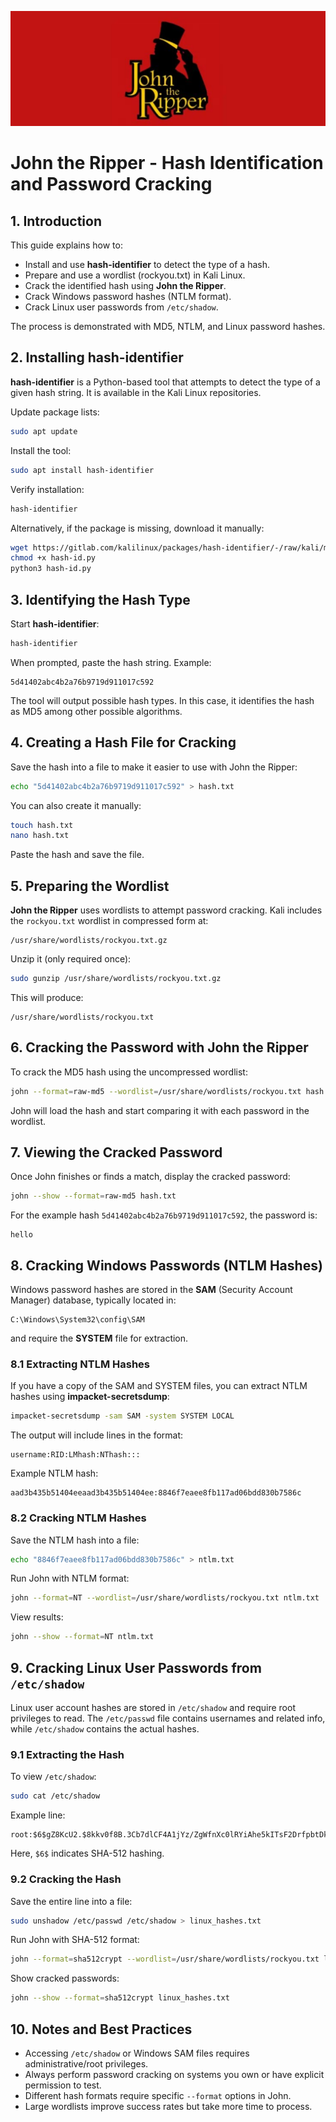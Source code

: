 <p align="center">
    <img src="../.git-config/John.png" alt="img">
</p>

# John the Ripper - Hash Identification and Password Cracking

## 1. Introduction

This guide explains how to:

* Install and use **hash-identifier** to detect the type of a hash.
* Prepare and use a wordlist (rockyou.txt) in Kali Linux.
* Crack the identified hash using **John the Ripper**.
* Crack Windows password hashes (NTLM format).
* Crack Linux user passwords from `/etc/shadow`.

The process is demonstrated with MD5, NTLM, and Linux password hashes.

## 2. Installing hash-identifier

**hash-identifier** is a Python-based tool that attempts to detect the type of a given hash string. It is available in the Kali Linux repositories.

Update package lists:

```bash
sudo apt update
```

Install the tool:

```bash
sudo apt install hash-identifier
```

Verify installation:

```bash
hash-identifier
```

Alternatively, if the package is missing, download it manually:

```bash
wget https://gitlab.com/kalilinux/packages/hash-identifier/-/raw/kali/master/hash-id.py -O hash-id.py
chmod +x hash-id.py
python3 hash-id.py
```

## 3. Identifying the Hash Type

Start **hash-identifier**:

```bash
hash-identifier
```

When prompted, paste the hash string.
Example:

```
5d41402abc4b2a76b9719d911017c592
```

The tool will output possible hash types. In this case, it identifies the hash as MD5 among other possible algorithms.

## 4. Creating a Hash File for Cracking

Save the hash into a file to make it easier to use with John the Ripper:

```bash
echo "5d41402abc4b2a76b9719d911017c592" > hash.txt
```

You can also create it manually:

```bash
touch hash.txt
nano hash.txt
```

Paste the hash and save the file.

## 5. Preparing the Wordlist

**John the Ripper** uses wordlists to attempt password cracking. Kali includes the `rockyou.txt` wordlist in compressed form at:

```
/usr/share/wordlists/rockyou.txt.gz
```

Unzip it (only required once):

```bash
sudo gunzip /usr/share/wordlists/rockyou.txt.gz
```

This will produce:

```
/usr/share/wordlists/rockyou.txt
```

## 6. Cracking the Password with John the Ripper

To crack the MD5 hash using the uncompressed wordlist:

```bash
john --format=raw-md5 --wordlist=/usr/share/wordlists/rockyou.txt hash.txt
```

John will load the hash and start comparing it with each password in the wordlist.

## 7. Viewing the Cracked Password

Once John finishes or finds a match, display the cracked password:

```bash
john --show --format=raw-md5 hash.txt
```

For the example hash `5d41402abc4b2a76b9719d911017c592`, the password is:

```
hello
```

## 8. Cracking Windows Passwords (NTLM Hashes)

Windows password hashes are stored in the **SAM** (Security Account Manager) database, typically located in:

```
C:\Windows\System32\config\SAM
```

and require the **SYSTEM** file for extraction.

### 8.1 Extracting NTLM Hashes

If you have a copy of the SAM and SYSTEM files, you can extract NTLM hashes using **impacket-secretsdump**:

```bash
impacket-secretsdump -sam SAM -system SYSTEM LOCAL
```

The output will include lines in the format:

```
username:RID:LMhash:NThash:::
```

Example NTLM hash:

```
aad3b435b51404eeaad3b435b51404ee:8846f7eaee8fb117ad06bdd830b7586c
```

### 8.2 Cracking NTLM Hashes

Save the NTLM hash into a file:

```bash
echo "8846f7eaee8fb117ad06bdd830b7586c" > ntlm.txt
```

Run John with NTLM format:

```bash
john --format=NT --wordlist=/usr/share/wordlists/rockyou.txt ntlm.txt
```

View results:

```bash
john --show --format=NT ntlm.txt
```

## 9. Cracking Linux User Passwords from `/etc/shadow`

Linux user account hashes are stored in `/etc/shadow` and require root privileges to read.
The `/etc/passwd` file contains usernames and related info, while `/etc/shadow` contains the actual hashes.

### 9.1 Extracting the Hash

To view `/etc/shadow`:

```bash
sudo cat /etc/shadow
```

Example line:

```
root:$6$gZ8KcU2.$8kkv0f8B.3Cb7dlCF4A1jYz/ZgWfnXc0lRYiAhe5kITsF2DrfpbtDk4h0bADFbFyjHdFm5n2JpQfK4fq1u4nT.:19751:0:99999:7:::
```

Here, `$6$` indicates SHA-512 hashing.

### 9.2 Cracking the Hash

Save the entire line into a file:

```bash
sudo unshadow /etc/passwd /etc/shadow > linux_hashes.txt
```

Run John with SHA-512 format:

```bash
john --format=sha512crypt --wordlist=/usr/share/wordlists/rockyou.txt linux_hashes.txt
```

Show cracked passwords:

```bash
john --show --format=sha512crypt linux_hashes.txt
```

## 10. Notes and Best Practices

* Accessing `/etc/shadow` or Windows SAM files requires administrative/root privileges.
* Always perform password cracking on systems you own or have explicit permission to test.
* Different hash formats require specific `--format` options in John.
* Large wordlists improve success rates but take more time to process.


